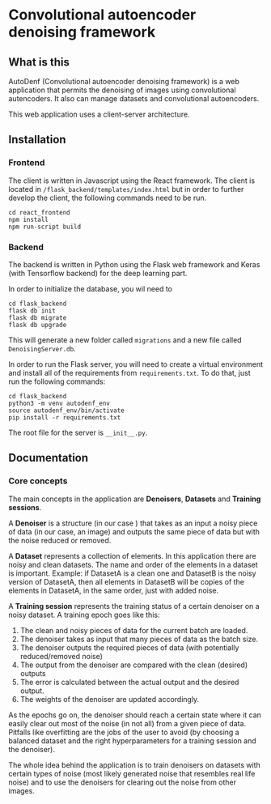 # Convolutional autoencoder denoising framework

## What is this
AutoDenf (Convolutional autoencoder denoising framework) is a web application that permits the denoising of images using
convolutional autencoders. It also can manage datasets and convolutional autoencoders.

This web application uses a client-server architecture.

## Installation

### Frontend
The client is written in Javascript using the React framework. The client is located in 
`/flask_backend/templates/index.html` but in order to further develop the client, the following commands need to be run.

```
cd react_frontend
npm install
npm run-script build
```


### Backend
The backend is written in Python using the Flask web framework and Keras (with Tensorflow backend) for the deep learning
part.

In order to initialize the database, you wil need to 
```
cd flask_backend
flask db init 
flask db migrate
flask db upgrade
```

This will generate a new folder called `migrations` and a new file called `DenoisingServer.db`.

In order to run the Flask server, you will need to create a virtual environment and install all of the requirements from
`requirements.txt`. To do that, just run the following commands:
```
cd flask_backend
python3 -m venv autodenf_env
source autodenf_env/bin/activate  
pip install -r requirements.txt
```

The root file for the server is `__init__.py`.


## Documentation

### Core concepts

The main concepts in the application are __Denoisers__, __Datasets__ and __Training sessions__.

A __Denoiser__ is a structure (in our case ) that takes as an input a noisy piece of data (in our case, an image) and outputs the same
piece of data but with the noise reduced or removed.

A __Dataset__ represents a collection of elements. In this application there are noisy and clean datasets. The name and
order of the elements in a dataset is important. Example: if DatasetA is a clean one and DatasetB is the noisy version of
DatasetA, then all elements in DatasetB will be copies of the elements in DatasetA, in the same order, just with added noise.

A __Training session__ represents the training status of a certain denoiser on a noisy dataset. A training epoch goes like this:
1) The clean and noisy pieces of data for the current batch are loaded.
2) The denoiser takes as input that many pieces of data as the batch size.
3) The denoiser outputs the required pieces of data (with potentially reduced/removed noise)
4) The output from the denoiser are compared with the clean (desired) outputs
5) The error is calculated between the actual output and the desired output.
6) The weights of the denoiser are updated accordingly.

As the epochs go on, the denoiser should reach a certain state where it can easily clear out most of the noise (in not all)
from a given piece of data. Pitfalls like overfitting are the jobs of the user to avoid (by choosing a balanced dataset
and the right hyperparameters for a training session and the denoiser).
 
The whole idea behind the application is to train denoisers on datasets with certain types of noise (most likely generated
noise that resembles real life noise) and to use the denoisers for clearing out the noise from other images.